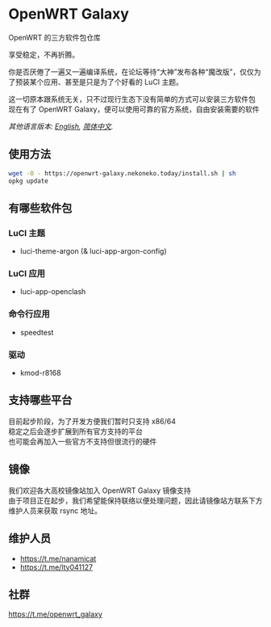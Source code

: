 # OpenWRT Galaxy

OpenWRT 的三方软件包仓库

享受稳定，不再折腾。

你是否厌倦了一遍又一遍编译系统，在论坛等待“大神”发布各种“魔改版”，仅仅为了预装某个应用、甚至是只是为了个好看的 LuCI 主题。

这一切原本跟系统无关，只不过现行生态下没有简单的方式可以安装三方软件包  
现在有了 OpenWRT Galaxy，便可以使用可靠的官方系统，自由安装需要的软件

*其他语言版本: [English](README.md), [简体中文](README.zh-Hans.md).*

## 使用方法

```bash
wget -O - https://openwrt-galaxy.nekoneko.today/install.sh | sh
opkg update
```

## 有哪些软件包
### LuCI 主题
- luci-theme-argon (& luci-app-argon-config)
### LuCI 应用
- luci-app-openclash
### 命令行应用
- speedtest
### 驱动
- kmod-r8168

## 支持哪些平台
目前起步阶段，为了开发方便我们暂时只支持 x86/64  
稳定之后会逐步扩展到所有官方支持的平台  
也可能会再加入一些官方不支持但很流行的硬件  

## 镜像
我们欢迎各大高校镜像站加入 OpenWRT Galaxy 镜像支持  
由于项目正在起步，我们希望能保持联络以便处理问题，因此请镜像站方联系下方维护人员来获取 rsync 地址。

## 维护人员
- https://t.me/nanamicat
- https://t.me/lty041127

## 社群
https://t.me/openwrt_galaxy
